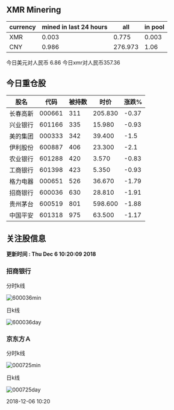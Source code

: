 ## XMR Minering

|currency|mined in last 24 hours|all|in pool|
|---|---|---|---|
|XMR|0.003|0.775|0.003|
|CNY|0.986|276.973|1.06|

今日美元对人民币 6.86	今日xmr对人民币357.36


## 今日重仓股 

|股名|代码|被持数|时价|涨跌%|
|---|---|---|---|---|
|长春高新|000661|311|205.830|-0.37|
|兴业银行|601166|335|15.980|-0.93|
|美的集团|000333|342|39.400|-1.5|
|伊利股份|600887|406|23.300|-2.1|
|农业银行|601288|420|3.570|-0.83|
|工商银行|601398|423|5.350|-0.93|
|格力电器|000651|526|36.670|-1.79|
|招商银行|600036|630|28.810|-1.91|
|贵州茅台|600519|801|598.600|-1.88|
|中国平安|601318|975|63.500|-1.17|

## 关注股信息
**更新时间 : Thu Dec  6 10:20:09 2018**
### 招商银行 
分时k线

![600036min](http://image.sinajs.cn/newchart/min/n/sh600036.gif)

日k线

![600036day](http://image.sinajs.cn/newchart/daily/n/sh600036.gif)

### 京东方Ａ 
分时k线

![000725min](http://image.sinajs.cn/newchart/min/n/sz000725.gif)

日k线

![000725day](http://image.sinajs.cn/newchart/daily/n/sz000725.gif)

2018-12-06 10:20